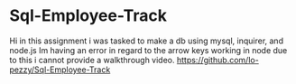 # Sql-Employee-Track
Hi in this assignment i was tasked to make a db using mysql, inquirer, and node.js
Im having an error in regard to the arrow keys working in node due to this i cannot provide a walkthrough video.
https://github.com/lo-pezzy/Sql-Employee-Track

